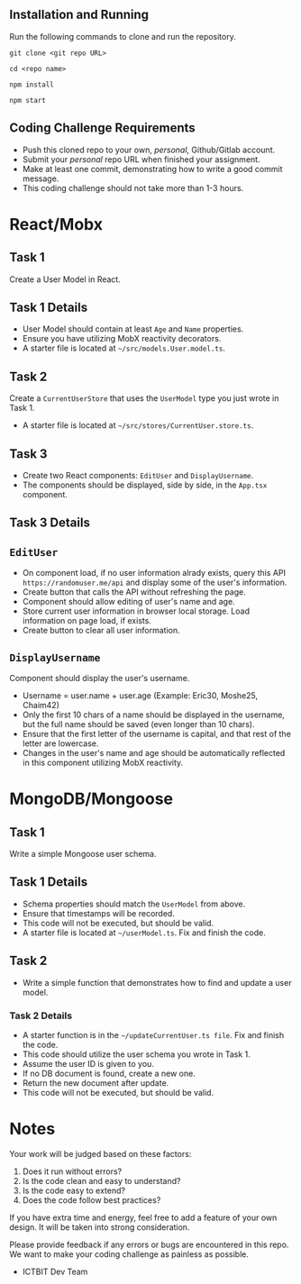 ## Installation and Running

Run the following commands to clone and run the repository.

`git clone <git repo URL>`

`cd <repo name>`

`npm install`

`npm start`

## Coding Challenge Requirements

- Push this cloned repo to your own, _personal_, Github/Gitlab account.
- Submit your _personal_ repo URL when finished your assignment.
- Make at least one commit, demonstrating how to write a good commit message.
- This coding challenge should not take more than 1-3 hours.

# React/Mobx

## Task 1

Create a User Model in React.

## Task 1 Details

- User Model should contain at least `Age` and `Name` properties.
- Ensure you have utilizing MobX reactivity decorators.
- A starter file is located at `~/src/models.User.model.ts`.

## Task 2

Create a `CurrentUserStore` that uses the `UserModel` type you just wrote in Task 1.

- A starter file is located at `~/src/stores/CurrentUser.store.ts`.

## Task 3

- Create two React components: `EditUser` and `DisplayUsername`.
- The components should be displayed, side by side, in the `App.tsx` component.

## Task 3 Details

## `EditUser`

- On component load, if no user information alrady exists, query this API `https://randomuser.me/api` and display some of the user's information.
- Create button that calls the API without refreshing the page.
- Component should allow editing of user's name and age.
- Store current user information in browser local storage. Load information on page load, if exists.
- Create button to clear all user information.

## `DisplayUsername`

Component should display the user's username.

- Username = user.name + user.age (Example: Eric30, Moshe25, Chaim42)
- Only the first 10 chars of a name should be displayed in the username, but the full name should be saved (even longer than 10 chars).
- Ensure that the first letter of the username is capital, and that rest of the letter are lowercase.
- Changes in the user's name and age should be automatically reflected in this component utilizing MobX reactivity.

# MongoDB/Mongoose

## Task 1

Write a simple Mongoose user schema.

## Task 1 Details

- Schema properties should match the `UserModel` from above.
- Ensure that timestamps will be recorded.
- This code will not be executed, but should be valid.
- A starter file is located at `~/userModel.ts`. Fix and finish the code.

## Task 2

- Write a simple function that demonstrates how to find and update a user model.

### Task 2 Details

- A starter function is in the `~/updateCurrentUser.ts file`. Fix and finish the code.
- This code should utilize the user schema you wrote in Task 1.
- Assume the user ID is given to you.
- If no DB document is found, create a new one.
- Return the new document after update.
- This code will not be executed, but should be valid.

# Notes

Your work will be judged based on these factors:

1. Does it run without errors?
2. Is the code clean and easy to understand?
3. Is the code easy to extend?
4. Does the code follow best practices?

If you have extra time and energy, feel free to add a feature of your own design. It will be taken into strong consideration.


Please provide feedback if any errors or bugs are encountered in this repo. We want to make your coding challenge as painless as possible.

- ICTBIT Dev Team

